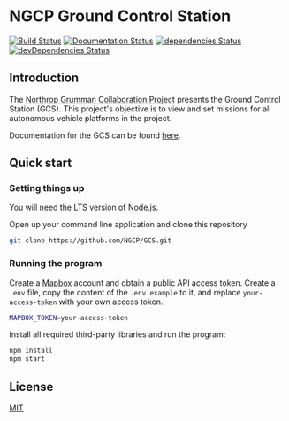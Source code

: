 # NGCP Ground Control Station

[![Build Status](https://travis-ci.com/NGCP/GCS.svg?branch=master)](https://travis-ci.com/NGCP/GCS)
[![Documentation Status](https://readthedocs.org/projects/ground-control-station/badge/?version=latest)](https://readthedocs.org/projects/ground-control-station/builds/)
[![dependencies Status](https://david-dm.org/NGCP/GCS/status.svg)](https://david-dm.org/NGCP/GCS)
[![devDependencies Status](https://david-dm.org/NGCP/GCS/dev-status.svg)](https://david-dm.org/NGCP/GCS?type=dev)

## Introduction

The [Northrop Grumman Collaboration Project][] presents the Ground Control Station (GCS). This
project's objective is to view and set missions for all autonomous vehicle platforms in the project.

Documentation for the GCS can be found [here](https://ground-control-station.readthedocs.io/).

## Quick start

### Setting things up

You will need the LTS version of [Node.js][].

Open up your command line application and clone this repository

```bash
git clone https://github.com/NGCP/GCS.git
```

### Running the program

Create a [Mapbox][] account and obtain a public API access token. Create a `.env` file, copy the
content of the `.env.example` to it, and replace `your-access-token` with your own access token.

```bash
MAPBOX_TOKEN=your-access-token
```

Install all required third-party libraries and run the program:

```bash
npm install
npm start
```

## License

[MIT][]

[Northrop Grumman Collaboration Project]: http://www.ngcpcalpoly.com/about.html
[Node.js]: https://nodejs.org/
[Mapbox]: https://www.mapbox.com/
[MIT]: https://github.com/NGCP/GCS/blob/master/LICENSE

